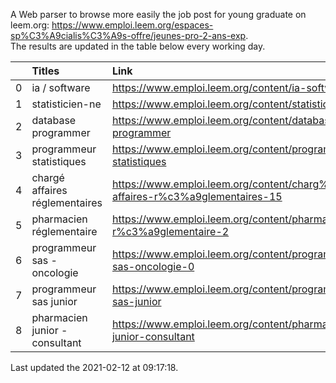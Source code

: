 A Web parser to browse more easily the job post for young graduate on leem.org: https://www.emploi.leem.org/espaces-sp%C3%A9cialis%C3%A9s-offre/jeunes-pro-2-ans-exp.  
The results are updated in the table below every working day.  


|    | Titles                         | Link                                                                            |   Department |   Consulted |
|---:|:-------------------------------|:--------------------------------------------------------------------------------|-------------:|------------:|
|  0 | ia / software                  | https://www.emploi.leem.org/content/ia-software                                 |           75 |        1101 |
|  1 | statisticien-ne                | https://www.emploi.leem.org/content/statisticien-ne                             |           75 |          28 |
|  2 | database programmer            | https://www.emploi.leem.org/content/database-programmer                         |           92 |        2518 |
|  3 | programmeur statistiques       | https://www.emploi.leem.org/content/programmeur-statistiques                    |           92 |        2880 |
|  4 | chargé affaires réglementaires | https://www.emploi.leem.org/content/charg%c3%a9-affaires-r%c3%a9glementaires-15 |           75 |         168 |
|  5 | pharmacien réglementaire       | https://www.emploi.leem.org/content/pharmacien-r%c3%a9glementaire-2             |           75 |        1034 |
|  6 | programmeur sas - oncologie    | https://www.emploi.leem.org/content/programmeur-sas-oncologie-0                 |           75 |         914 |
|  7 | programmeur sas junior         | https://www.emploi.leem.org/content/programmeur-sas-junior                      |           75 |         113 |
|  8 | pharmacien junior - consultant | https://www.emploi.leem.org/content/pharmacien-junior-consultant                |           75 |         145 |
  
Last updated the 2021-02-12 at 09:17:18.
